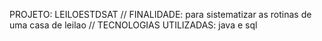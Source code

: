 PROJETO: LEILOESTDSAT //
FINALIDADE: para sistematizar as rotinas de uma casa de leilao //
TECNOLOGIAS UTILIZADAS: java e sql 
